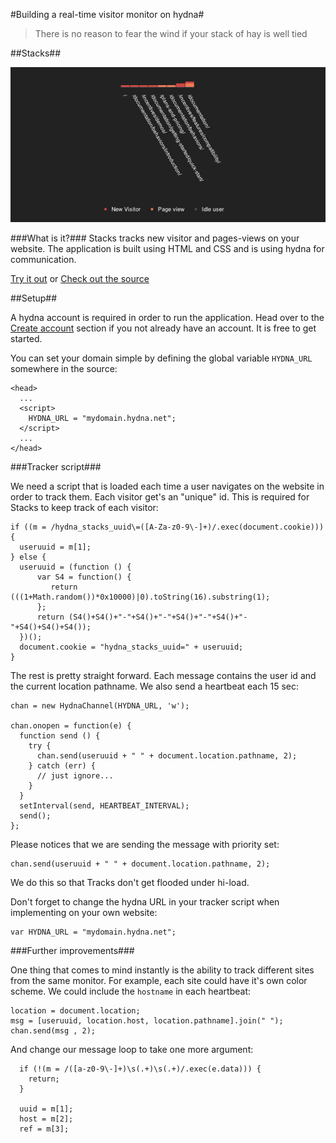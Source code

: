 #Building a real-time visitor monitor on hydna#

> There is no reason to fear the wind if your stack of hay is well tied

##Stacks##

![Stacks](poster.jpg)

###What is it?###
Stacks tracks new visitor and pages-views on your website. The application is built using HTML and CSS and is using hydna for communication.

[Try it out](http://hydna.github.com/stacks) or [Check out the source](http://www.github.com/hydna/stacks)


##Setup##

A hydna account is required in order to run the application. Head over to the [Create account](https://www.hydna.com/account/signup/) section if you not already have an account. It is free to get started.

You can set your domain simple by defining the global variable `HYDNA_URL` somewhere in the source:

    <head>
      ...
      <script>
        HYDNA_URL = "mydomain.hydna.net";
      </script>
      ...
    </head>


###Tracker script###

We need a script that is loaded each time a user navigates on the website in order to track them. Each visitor get's an "unique" id. This is required for Stacks to keep track of each visitor:

    if ((m = /hydna_stacks_uuid\=([A-Za-z0-9\-]+)/.exec(document.cookie))) {
      useruuid = m[1];
    } else {
      useruuid = (function () {
          var S4 = function() {
             return (((1+Math.random())*0x10000)|0).toString(16).substring(1);
          };
          return (S4()+S4()+"-"+S4()+"-"+S4()+"-"+S4()+"-"+S4()+S4()+S4());
      })();
      document.cookie = "hydna_stacks_uuid=" + useruuid;
    }

The rest is pretty straight forward. Each message contains the user id and the current location pathname. We also send a heartbeat each 15 sec:

    chan = new HydnaChannel(HYDNA_URL, 'w');

    chan.onopen = function(e) {
      function send () {
        try {
          chan.send(useruuid + " " + document.location.pathname, 2);
        } catch (err) {
          // just ignore...
        }
      }
      setInterval(send, HEARTBEAT_INTERVAL);
      send();
    };

Please notices that we are sending the message with priority set:

    chan.send(useruuid + " " + document.location.pathname, 2);
    
We do this so that Tracks don't get flooded under hi-load.

Don't forget to change the hydna URL in your tracker script when implementing on your own website:

    var HYDNA_URL = "mydomain.hydna.net";


###Further improvements###

One thing that comes to mind instantly is the ability to track different sites from the same monitor. For example, each site could have it's own color scheme. We could include the `hostname` in each heartbeat:

    location = document.location;
    msg = [useruuid, location.host, location.pathname].join(" ");
    chan.send(msg , 2);

And change our message loop to take one more argument:

      if (!(m = /([a-z0-9\-]+)\s(.+)\s(.+)/.exec(e.data))) {
        return;
      }

      uuid = m[1];
      host = m[2];
      ref = m[3];
